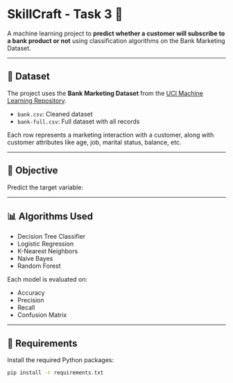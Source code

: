# SkillCraft - Task 3 🚀

A machine learning project to **predict whether a customer will subscribe to a bank product or not** using classification algorithms on the Bank Marketing Dataset.

---

## 📂 Dataset

The project uses the **Bank Marketing Dataset** from the [UCI Machine Learning Repository](https://archive.ics.uci.edu/ml/datasets/Bank+Marketing).

- `bank.csv`: Cleaned dataset
- `bank-full.csv`: Full dataset with all records

Each row represents a marketing interaction with a customer, along with customer attributes like age, job, marital status, balance, etc.

---

## 🧠 Objective

Predict the target variable:

---

## 📊 Algorithms Used

- Decision Tree Classifier
- Logistic Regression
- K-Nearest Neighbors
- Naive Bayes
- Random Forest

Each model is evaluated on:
- Accuracy
- Precision
- Recall
- Confusion Matrix

---

## 📌 Requirements

Install the required Python packages:

```bash
pip install -r requirements.txt
